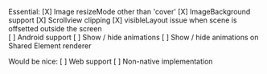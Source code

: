 Essential:
[X] Image resizeMode other than 'cover'
[X] ImageBackground support
[X] Scrollview clipping
[X] visibleLayout issue when scene is offsetted outside the screen  
[ ] Android support
[ ] Show / hide animations
[ ] Show / hide animations on Shared Element renderer

Would be nice:
[ ] Web support
[ ] Non-native implementation